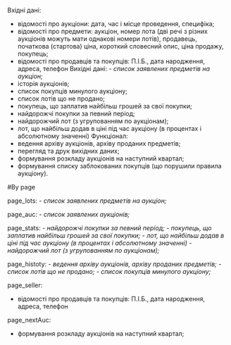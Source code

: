 Вхідні дані:
- відомості про аукціони: дата, час і місце проведення, специфіка;
- відомості про предмети: аукціон, номер лота (дві речі з різних аукціонів можуть мати однакові номери лотів), продавець, початкова (стартова) ціна, короткий словесний опис, ціна продажу, покупець;
- відомості про продавців та покупців: П.І.Б., дата народження, адреса,
телефон
Вихідні дані:
*- список заявлених предметів на аукціон;*
- історія аукціонів;
- список покупців минулого аукціону;
- список лотів що не продано;
- покупець, що заплатив найбільш грошей за свої покупки;
- найдорожчі покупки за певний період;
- найдорожчий лот (з угрупованням по аукціонам);
- лот, що найбільш додав в ціні під час аукціону (в процентах і абсолютному значенні)
Функціонал:
- ведення архіву аукціонів, архіву проданих предметів;
- перегляд та друк вихідних даних;
- формування розкладу аукціонів на наступний квартал;
- формування списку заблокованих покупців (що порушили правила
аукціону).

#By page

page_lots:
*- список заявлених предметів на аукціон;*

page_auc:
*- список заявлених аукціонів;*

page_stats:
*- найдорожчі покупки за певний період;*
*- покупець, що заплатив найбільш грошей за свої покупки;*
*- лот, що найбільш додав в ціні під час аукціону (в процентах і абсолютному значенні)*
*- найдорожчий лот (з угрупованням по аукціонам);*

page_histoty:
*- ведення архіву аукціонів, архіву проданих предметів;*
*- список лотів що не продано;*
*- список покупців минулого аукціону;*

page_seller:
- відомості про продавців та покупців: П.І.Б., дата народження, адреса, телефон

page_nextAuc:
- формування розкладу аукціонів на наступний квартал;
